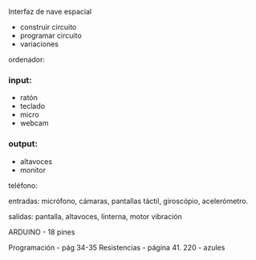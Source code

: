 Interfaz de nave espacial

- construir circuito
- programar circuito
- variaciones


ordenador: 

 ### input:  

- ratón
- teclado
- micro
- webcam

### output:

- altavoces
- monitor

teléfono:

entradas: micrófono, cámaras, pantallas táctil, giroscópio, acelerómetro.

salidas: pantalla, altavoces, linterna, motor vibración

ARDUINO - 18 pines

Programación - pág 34-35
Resistencias - página 41. 220 - azules
